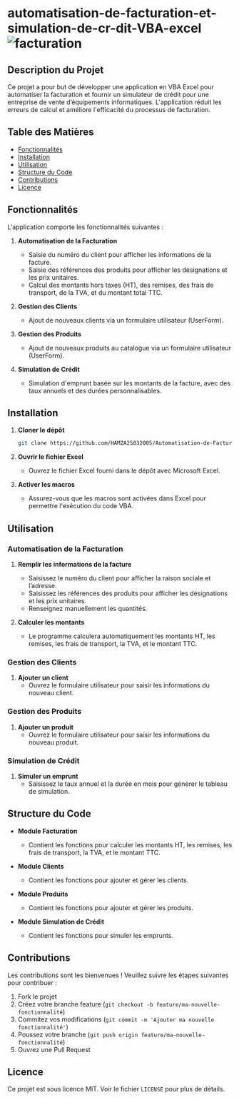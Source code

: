 # automatisation-de-facturation-et-simulation-de-cr-dit-VBA-excel![facturation](https://github.com/HAMZA25032005/Automatisation-de-Facturation-Simulation-de-cr-dit-VBE-EXCEL/assets/143803507/ff987951-47ec-4fd1-9d25-38b0a84f392a)


## Description du Projet

Ce projet a pour but de développer une application en VBA Excel pour automatiser la facturation et fournir un simulateur de crédit pour une entreprise de vente d’équipements informatiques. L'application réduit les erreurs de calcul et améliore l'efficacité du processus de facturation.

## Table des Matières

- [Fonctionnalités](#fonctionnalités)
- [Installation](#installation)
- [Utilisation](#utilisation)
- [Structure du Code](#structure-du-code)
- [Contributions](#contributions)
- [Licence](#licence)

## Fonctionnalités

L'application comporte les fonctionnalités suivantes :

1. **Automatisation de la Facturation**
    - Saisie du numéro du client pour afficher les informations de la facture.
    - Saisie des références des produits pour afficher les désignations et les prix unitaires.
    - Calcul des montants hors taxes (HT), des remises, des frais de transport, de la TVA, et du montant total TTC.

2. **Gestion des Clients**
    - Ajout de nouveaux clients via un formulaire utilisateur (UserForm).

3. **Gestion des Produits**
    - Ajout de nouveaux produits au catalogue via un formulaire utilisateur (UserForm).

4. **Simulation de Crédit**
    - Simulation d'emprunt basée sur les montants de la facture, avec des taux annuels et des durées personnalisables.



## Installation

1. **Cloner le dépôt**
    ```bash
    git clone https://github.com/HAMZA25032005/Automatisation-de-Facturation-Simulation-de-cr-dit-VBE-EXCEL.git
    ```
2. **Ouvrir le fichier Excel**
    - Ouvrez le fichier Excel fourni dans le dépôt avec Microsoft Excel.

3. **Activer les macros**
    - Assurez-vous que les macros sont activées dans Excel pour permettre l'exécution du code VBA.

## Utilisation

### Automatisation de la Facturation

1. **Remplir les informations de la facture**
    - Saisissez le numéro du client pour afficher la raison sociale et l’adresse.
    - Saisissez les références des produits pour afficher les désignations et les prix unitaires.
    - Renseignez manuellement les quantités.

2. **Calculer les montants**
    - Le programme calculera automatiquement les montants HT, les remises, les frais de transport, la TVA, et le montant TTC.

### Gestion des Clients

1. **Ajouter un client**
    - Ouvrez le formulaire utilisateur pour saisir les informations du nouveau client.

### Gestion des Produits

1. **Ajouter un produit**
    - Ouvrez le formulaire utilisateur pour saisir les informations du nouveau produit.

### Simulation de Crédit

1. **Simuler un emprunt**
    - Saisissez le taux annuel et la durée en mois pour générer le tableau de simulation.

## Structure du Code

- **Module Facturation**
    - Contient les fonctions pour calculer les montants HT, les remises, les frais de transport, la TVA, et le montant TTC.

- **Module Clients**
    - Contient les fonctions pour ajouter et gérer les clients.

- **Module Produits**
    - Contient les fonctions pour ajouter et gérer les produits.

- **Module Simulation de Crédit**
    - Contient les fonctions pour simuler les emprunts.

## Contributions

Les contributions sont les bienvenues ! Veuillez suivre les étapes suivantes pour contribuer :

1. Fork le projet
2. Créez votre branche feature (`git checkout -b feature/ma-nouvelle-fonctionnalité`)
3. Commitez vos modifications (`git commit -m 'Ajouter ma nouvelle fonctionnalité'`)
4. Poussez votre branche (`git push origin feature/ma-nouvelle-fonctionnalité`)
5. Ouvrez une Pull Request

## Licence

Ce projet est sous licence MIT. Voir le fichier `LICENSE` pour plus de détails.

